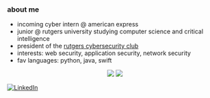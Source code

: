 ### about me

- incoming cyber intern @ american express
-  junior @ rutgers university studying computer science and critical intelligence
- president of the [rutgers cybersecurity club](https://github.com/rutgers-rusec)
- interests: web security, application security, network security
- fav languages: python, java, swift

<p align="center">
  <img src="https://github-readme-stats.vercel.app/api/top-langs/?username=rhea80&hide_border=true&theme=radical&exclude_repo=readme-stats,rhea80,rhea80">
  <img src="https://github-readme-stats.vercel.app/api?username=rhea80&hide_border=tru&show_icons=true&theme=radical&count_private=true&include_all_commits=true&hide_rank=true"/>
</p>

<p align="left">
  <a href="https://linkedin.com/in/rheasharma-cs" target="_blank">
    <img src="https://img.shields.io/badge/LinkedIn-blue?style=flat-square&logo=linkedin" alt="LinkedIn" />
  </a>
</p>
